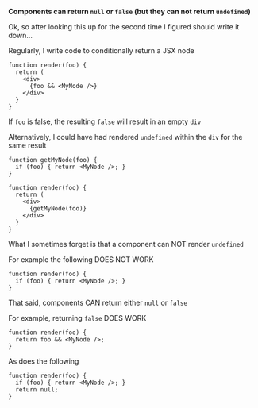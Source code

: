 **Components can return `null` or `false` (but they can not return `undefined`)**

Ok, so after looking this up for the second time I figured should write it down...

Regularly, I write code to conditionally return a JSX node

```
function render(foo) {
  return (
    <div>
      {foo && <MyNode />}
    </div>
  }
}
```
If `foo` is false, the resulting `false` will result in an empty `div`

Alternatively, I could have had rendered `undefined` within the `div` for the same result

```
function getMyNode(foo) {
  if (foo) { return <MyNode />; }
}

function render(foo) {
  return (
    <div>
      {getMyNode(foo)}
    </div>
  }
}
```

What I sometimes forget is that a component can NOT render `undefined`

For example the following DOES NOT WORK

```
function render(foo) {
  if (foo) { return <MyNode />; }
}
```

That said, components CAN return either `null` or `false`

For example, returning `false` DOES WORK

```
function render(foo) {
  return foo && <MyNode />;
}
```

As does the following

```
function render(foo) {
  if (foo) { return <MyNode />; }
  return null;
}
```
